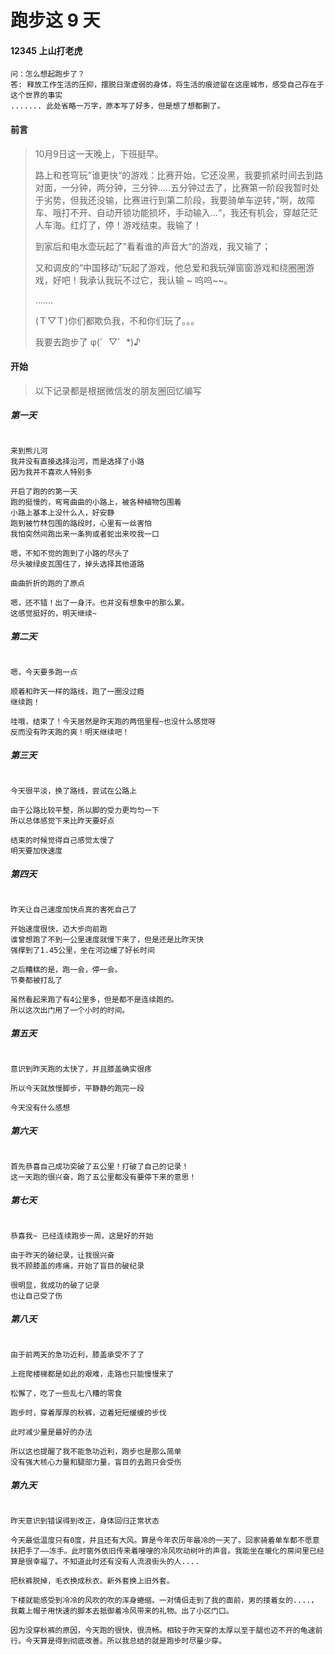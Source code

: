 # 跑步这 9 天

####  12345 上山打老虎

````
问：怎么想起跑步了？
答: 释放工作生活的压抑，摆脱日渐虚弱的身体，将生活的痕迹留在这座城市，感受自己存在于这个世界的事实
....... 此处省略一万字，原本写了好多，但是想了想都删了。
````

#### 前言

> 10月9日这一天晚上，下班挺早。
>
> 路上和苍穹玩”谁更快“的游戏：比赛开始，它还没黑，我要抓紧时间去到路对面，一分钟，两分钟，三分钟.....五分钟过去了，比赛第一阶段我暂时处于劣势，但我还没输，比赛进行到第二阶段，我要骑单车逆转，”啊，故障车、哦打不开、自动开锁功能损坏，手动输入...“，我还有机会，穿越茫茫人车海。红灯了，停！游戏结束。我输了！
>
> 到家后和电水壶玩起了”看看谁的声音大“的游戏，我又输了；
>
> 又和调皮的“中国移动”玩起了游戏，他总爱和我玩弹窗窗游戏和绕圈圈游戏，好吧！我承认我玩不过它，我认输 ~ 呜呜~~。
>
> .......
>
> (Ｔ▽Ｔ)你们都欺负我，不和你们玩了。。。
>
> 我要去跑步了 φ(゜▽゜*)♪

#### 开始

> 以下记录都是根据微信发的朋友圈回忆编写

##### 第一天

``````

来到熊儿河
我并没有直接选择沿河，而是选择了小路
因为我并不喜欢人特别多

开启了跑的的第一天
跑的挺慢的，弯弯曲曲的小路上，被各种植物包围着
小路上基本上没什么人，好安静
跑到被竹林包围的路段时，心里有一丝害怕
我怕突然间跑出来一条狗或者蛇出来咬我一口

嗯，不知不觉的跑到了小路的尽头了
尽头被绿皮瓦围住了，掉头选择其他道路

曲曲折折的跑的了原点

嗯，还不错！出了一身汗。也并没有想象中的那么累。
这感觉挺好的，明天继续~

``````

##### 第二天

```

嗯，今天要多跑一点

顺着和昨天一样的路线，跑了一圈没过瘾
继续跑！

哇哦，结束了！今天居然是昨天跑的两倍里程~也没什么感觉呀
反而没有昨天跑的爽！明天继续吧！

```

##### 第三天

````

今天很平淡，换了路线，尝试在公路上

由于公路比较平整，所以脚的受力更均匀一下
所以总体感觉下来比昨天要好点

结束的时候觉得自己感觉太慢了
明天要加快速度

````

##### 第四天

````

昨天让自己速度加快点真的害死自己了

开始速度很快，迈大步向前跑
谁曾想跑了不到一公里速度就慢下来了，但是还是比昨天快
强撑到了1.45公里，坐在河边缓了好长时间

之后糟糕的是，跑一会，停一会。
节奏都被打乱了

虽然看起来跑了有4公里多，但是都不是连续跑的。
所以这次出门用了一个小时的时间。

````

##### 第五天

```

意识到昨天跑的太快了，并且膝盖确实很疼

所以今天就放慢脚步，平静静的跑完一段

今天没有什么感想

```

##### 第六天

```

首先恭喜自己成功突破了五公里！打破了自己的记录！
这一天跑的很兴奋，跑了五公里都没有要停下来的意思！

```

##### 第七天

```

恭喜我~ 已经连续跑步一周，这是好的开始

由于昨天的破纪录，让我很兴奋
我不顾膝盖的疼痛，开始了盲目的破纪录

很明显，我成功的破了记录
也让自己受了伤

```

##### 第八天

```

由于前两天的急功近利，膝盖承受不了了

上班爬楼梯都是如此的艰难，走路也只能慢慢来了

松懈了，吃了一些乱七八糟的零食

跑步时，穿着厚厚的秋裤，迈着短短缓缓的步伐

此时减少量是最好的办法

所以这也提醒了我不能急功近利，跑步也是那么简单
没有强大核心力量和腿部力量，盲目的去跑只会受伤

```

##### 第九天

```

昨天意识到错误得到改正，身体回归正常状态

今天最低温度只有0度，并且还有大风。算是今年农历年最冷的一天了。回家骑着单车都不愿意扶把手了——冻手。此时窗外依旧传来着嗖嗖的冷风吹动树叶的声音。我能坐在暖化的房间里已经算是很幸福了。不知道此时还有没有人流浪街头的人....

把秋裤脱掉，毛衣换成秋衣。新外套换上旧外套。

下楼就能感受到冷冷的风吹的吹的浑身蜷缩。一对情侣走到了我的面前，男的搂着女的....，我戴上帽子用快速的脚本去抵御着冷风带来的礼物。出了小区门口。

因为没穿秋裤的原因，今天跑的很快，很流畅。相较于昨天穿的太厚以至于腿也迈不开的龟速前行。今天算是得到彻底改善。所以我总结的就是跑步时尽量少穿。
```
